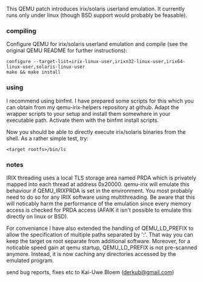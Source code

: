 This QEMU patch introduces irix/solaris userland emulation. It currently runs
only under linux (though BSD support would probably be feasable).

### compiling

Configure QEMU for irix/solaris userland emulation and compile (see the original
QEMU README for further instructions):

```
configure --target-list=irix-linux-user,irixn32-linux-user,irix64-linux-user,solaris-linux-user
make && make install
```

### using

I recommend using binfmt. I have prepared some scripts for this which you can
obtain from my qemu-irix-helpers repository at github. Adapt the wrapper scripts
to your setup and install them somewhere in your executable path. Activate them
with the binfmt install scripts.

Now you should be able to directly execute irix/solaris binaries from the shell.
As a rather simple test, try:

```
<target rootfs>/bin/ls
```

### notes

IRIX threading uses a local TLS storage area named PRDA which is privately mapped
into each thread at address 0x20000. qemu-irix will emulate this behaviour if
QEMU_IRIXPRDA is set in the environment. You most probably need to do so for any
IRIX software using multithreading. Be aware that this will noticably harm the
performance of the emulation since every memory access is checked for PRDA access
(AFAIK it isn't possible to emulate this directly on linux or BSD).

For conveniance I have also extended the handling of QEMU_LD_PREFIX to allow
the specification of multiple paths separated by ':'. That way you can keep the
target os root separate from additional software. Moreover, for a noticable
speed gain at qemu startup, QEMU_LD_PREFIX is not pre-scanned anymore. Instead,
it is now caching any directories accessed by the emulated program.

send bug reports, fixes etc to Kai-Uwe Bloem  (<derkub@gmail.com>)
